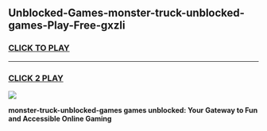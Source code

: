
## Unblocked-Games-monster-truck-unblocked-games-Play-Free-gxzli
<h3>
<a href="https://premium76.site?title=monster-truck-unblocked-games&ref=20A">CLICK TO PLAY</a></h3>
<hr>

<h3>
<a href="https://premium76.site?title=monster-truck-unblocked-games&ref=20A">CLICK 2 PLAY</a>
  
</h3>

<a href="https://premium76.site?title=monster-truck-unblocked-games&ref=20A"><img src="https://clearcache.store/games.png"></a>


**monster-truck-unblocked-games games unblocked: Your Gateway to Fun and Accessible Online Gaming**
